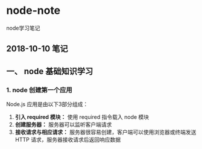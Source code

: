 # node-note
node学习笔记

## 2018-10-10 笔记

## 一、 node 基础知识学习

### 1. node 创建第一个应用

Node.js 应用是由以下3部分组成：

1. **引入 required 模块：** 使用 required 指令载入 node 模块
2. **创建服务器：** 服务器可以监听客户端请求
3. **接收请求与相应请求：** 服务器很容易创建，客户端可以使用浏览器或终端发送 HTTP 请求，服务器接收请求后返回响应数据
